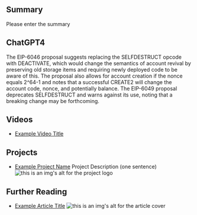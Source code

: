 ## Summary

Please enter the summary

## ChatGPT4

The EIP-6046 proposal suggests replacing the SELFDESTRUCT opcode with DEACTIVATE, which would change the semantics of account revival by preserving old storage items and requiring newly deployed code to be aware of this. The proposal also allows for account creation if the nonce equals 2^64-1 and notes that a successful CREATE2 will change the account code, nonce, and potentially balance. The EIP-6049 proposal deprecates SELFDESTRUCT and warns against its use, noting that a breaking change may be forthcoming.

## Videos

- [Example Video Title](https://www.youtube.com/watch?v=TDGq4aeevgY)

## Projects

- [Example Project Name](https://xxxx.xxx/xxxxx) Project Description (one sentence) ![this is an img's alt for the project logo](https://xxxx.xxx/project-logo.xxx)

## Further Reading

- [Example Article Title](https://xxxx.xxx/xxxxx) ![this is an img's alt for the article cover](https://xxxx.xxx/article-cover.xxx)
